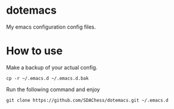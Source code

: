 # dotemacs
My emacs configuration config files.

# How to use
Make a backup of your actual config.
```
cp -r ~/.emacs.d ~/.emacs.d.bak
```
Run the following command and enjoy
```
git clone https://github.com/SDAChess/dotemacs.git ~/.emacs.d
```
